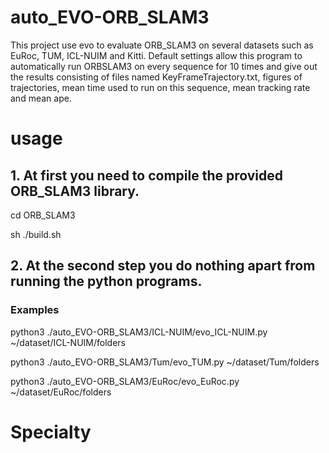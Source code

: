 # auto_EVO-ORB_SLAM3
This project use evo to evaluate ORB_SLAM3 on several datasets such as EuRoc, TUM, ICL-NUIM and Kitti. Default settings allow this program to automatically run ORBSLAM3 on every sequence for 10 times and give out the results consisting of files named KeyFrameTrajectory.txt, figures of trajectories, mean time used to run on this sequence, mean tracking rate and mean ape.
# usage
## 1. At first you need to compile the provided ORB_SLAM3 library.

cd ORB_SLAM3

sh ./build.sh

## 2. At the second step you do nothing apart from running the python programs.

### Examples
python3 ./auto_EVO-ORB_SLAM3/ICL-NUIM/evo_ICL-NUIM.py ~/dataset/ICL-NUIM/folders

python3 ./auto_EVO-ORB_SLAM3/Tum/evo_TUM.py ~/dataset/Tum/folders

python3 ./auto_EVO-ORB_SLAM3/EuRoc/evo_EuRoc.py ~/dataset/EuRoc/folders

# Specialty
